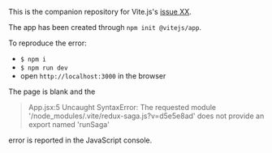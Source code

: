 This is the companion repository for Vite.js's [issue XX]().

The app has been created through `npm init @vitejs/app`.

To reproduce the error:
- `$ npm i`
- `$ npm run dev`
- open `http://localhost:3000` in the browser

The page is blank and the

> App.jsx:5 Uncaught SyntaxError: The requested module '/node_modules/.vite/redux-saga.js?v=d5e5e8ad' does not provide an export named 'runSaga'

error is reported in the JavaScript console.

